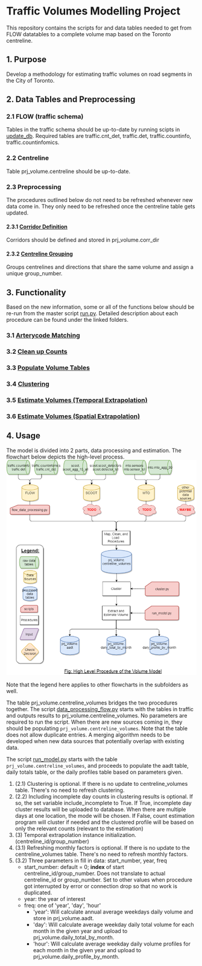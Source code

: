 # Traffic Volumes Modelling Project
This repository contains the scripts for and data tables needed to get from FLOW datatables to a complete volume map based on the Toronto centreline. 

## 1. Purpose
Develop a methodology for estimating traffic volumes on road segments in the City of Toronto.

## 2. Data Tables and Preprocessing

### 2.1 FLOW (traffic schema)
Tables in the traffic schema should be up-to-date by running scipts in [update_db](preprocessing/update_db/). Required tables are traffic.cnt_det, traffic.det, traffic.countinfo, traffic.countinfomics.

### 2.2 Centreline 
Table prj_volume.centreline should be up-to-date. 

### 2.3 Preprocessing
The procedures outlined below do not need to be refreshed whenever new data come in. They only need to be refreshed once the centreline table gets updated.
#### 2.3.1 [Corridor Definition](preprocessing/corridors/)
Corridors should be defined and stored in prj_volume.corr_dir

#### 2.3.2 [Centreline Grouping](preprocessing/spatial_interpolation)
Groups centrelines and directions that share the same volume and assign a unique group_number. 

## 3. Functionality
Based on the new information, some or all of the functions below should be re-run from the master script [run.py](run.py). Detailed description about each procedure can be found under the linked folders. 

### 3.1 [Arterycode Matching](arterycode_mapping/)
### 3.2 [Clean up Counts](data_cleanup/)
### 3.3 [Populate Volume Tables](populate_datatables/)
### 3.4 [Clustering](clustering/)
### 3.5 [Estimate Volumes (Temporal Extrapolation)](estimation_extraction/)
### 3.6 [Estimate Volumes (Spatial Extrapolation)](spatial_extrapolation/)

## 4. Usage 
The model is divided into 2 parts, data processing and estimation. The flowchart below depicts the high-level process. 
![volume_model_1](img/volume_model_1.png)

Note that the legend here applies to other flowcharts in the subfolders as well.

The table prj_volume.centreline_volumes bridges the two procedures together. The script [data_processing_flow.py](data_processing_flow.py) starts with the tables in traffic and outputs results to prj_volume.centreline_volumes. No parameters are required to run the script. When there are new sources coming in, they should be populating `prj_volume.centreline_volumes`. Note that the table does not allow duplicate entries. A merging algorithm needs to be developed when new data sources that potentially overlap with existing data. 

The script [run_model.py](run_model.py) starts with the table `prj_volume.centreline_volumes`, and proceeds to populate the aadt table, daily totals table, or the daily profiles table based on parameters given.   

1. (2.1) Clustering is optional. If there is no update to centreline_volumes table. There's no need to refresh clustering. 
2. (2.2) Including incomplete day counts in clustering results is optional. If so, the set variable include_incomplete to True. If True, incomplete day cluster results will be uploaded to database. When there are multiple days at one location, the mode will be chosen. If False, count estimation program will cluster if needed and the clustered profile will be based on only the relevant counts (relevant to the estimation)
3. (3) Temporal extrapolation instance initialization. (centreline_id/group_number)
3. (3.1) Refreshing monthly factors is optional. If there is no update to the centreline_volumes table. There's no need to refresh monthly factors.
4. (3.2) Three parameters in fill in data: start_number, year, freq
	- start_number: default = 0; **index** of start centreline_id/group_number. Does not translate to actual centreline_id or group_number. Set to other values when procedure got interrupted by error or connection drop so that no work is duplicated.
	- year: the year of interest
	- freq: one of 'year', 'day', 'hour'
		* 'year': Will calculate annual average weekdays daily volume and store in prj_volume.aadt.
		* 'day': Will calculate average weekday daily total volume for each month in the given year and upload to prj_volume.daily_total_by_month.
		* 'hour': Will calculate average weekday daily volume profiles for each month in the given year and upload to prj_volume.daily_profile_by_month. 
